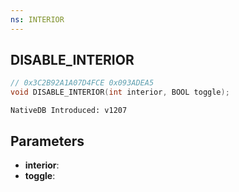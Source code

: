 ```yaml
---
ns: INTERIOR
---
```

## DISABLE_INTERIOR

```c
// 0x3C2B92A1A07D4FCE 0x093ADEA5
void DISABLE_INTERIOR(int interior, BOOL toggle);
```

```
NativeDB Introduced: v1207
```

## Parameters
* **interior**:
* **toggle**:
